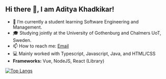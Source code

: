 ## Hi there 👋, I am Aditya Khadkikar!

- 🌱 I’m currently a student learning Software Engineering and Management.
- 🎓 Studying jointly at the University of Gothenburg and Chalmers UoT, Sweden.
- 📫 How to reach me: [Email]
- 💻 Mainly worked with Typescript, Javascript, Java, and HTML/CSS
- <strong>Frameworks:</strong> Vue, NodeJS, React (Library)

[![Top Langs](https://github-readme-stats.vercel.app/api/top-langs/?username=adityak714&layout=compact&card_width=1000px)](https://github.com/anuraghazra/github-readme-stats)

[Email]: mailto:aditya.khadkikar9954@outlook.com
